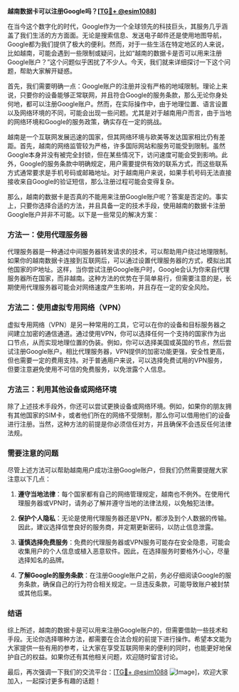 **越南数据卡可以注册Google吗？[[TG💪+ @esim1088](https://t.me/s/esim1088)]**

在当今这个数字化的时代，Google作为一个全球领先的科技巨头，其服务几乎涵盖了我们生活的方方面面。无论是搜索信息、发送电子邮件还是使用地图导航，Google都为我们提供了极大的便利。然而，对于一些生活在特定地区的人来说，比如越南，可能会遇到一些限制或疑问，比如“越南的数据卡是否可以用来注册Google账户？”这个问题似乎困扰了不少人。今天，我们就来详细探讨一下这个问题，帮助大家解开疑惑。

首先，我们需要明确一点：Google账户的注册并没有严格的地域限制。理论上来说，只要你的设备能够正常联网，并且符合Google的服务条款，那么无论你身处何地，都可以注册Google账户。然而，在实际操作中，由于地理位置、语言设置以及网络环境的不同，可能会出现一些问题。尤其是对于越南用户而言，由于当地的网络环境和Google的服务政策，确实存在一定的挑战。

越南是一个互联网发展迅速的国家，但其网络环境与欧美等发达国家相比仍有差距。首先，越南的网络监管较为严格，许多国际网站和服务可能受到限制。虽然Google本身并没有被完全封锁，但在某些情况下，访问速度可能会受到影响。此外，Google的服务条款中明确规定，用户需要提供有效的联系方式，而这些联系方式通常要求是手机号码或邮箱地址。对于越南用户来说，如果手机号码无法直接接收来自Google的验证短信，那么注册过程可能会变得复杂。

那么，越南的数据卡是否真的不能用来注册Google账户呢？答案是否定的。事实上，只要你选择合适的方法，并且具备一定的技术手段，使用越南的数据卡注册Google账户并非不可能。以下是一些常见的解决方案：

### 方法一：使用代理服务器

代理服务器是一种通过中间服务器转发请求的技术，可以帮助用户绕过地理限制。如果你的越南数据卡连接到互联网后，可以通过设置代理服务器的方式，模拟出其他国家的IP地址。这样，当你尝试注册Google账户时，Google会认为你来自代理服务器所在国家，而非越南。这种方法的优势在于简单易行，但需要注意的是，长期使用代理服务器可能会对网络速度产生影响，并且存在一定的安全风险。

### 方法二：使用虚拟专用网络（VPN）

虚拟专用网络（VPN）是另一种常用的工具，它可以在你的设备和目标服务器之间建立加密的通信通道。通过使用VPN，你可以选择任何一个支持的国家作为出口节点，从而实现地理位置的伪装。例如，你可以选择美国或英国的节点，然后尝试注册Google账户。相比代理服务器，VPN提供的加密功能更强，安全性更高，但也需要一定的费用支持。对于普通用户来说，可以选择免费试用的VPN服务，但要注意避免使用不可信的免费服务，以免泄露个人信息。

### 方法三：利用其他设备或网络环境

除了上述技术手段外，你还可以尝试更换设备或网络环境。例如，如果你的朋友拥有其他国家的SIM卡，或者他们所在的网络不受限制，那么你可以借用他们的设备进行注册。当然，这种方法的前提是你必须信任对方，并且确保不会违反任何法律法规。

### 需要注意的问题

尽管上述方法可以帮助越南用户成功注册Google账户，但我们仍然需要提醒大家注意以下几点：

1. **遵守当地法律**：每个国家都有自己的网络管理规定，越南也不例外。在使用代理服务器或VPN时，请务必了解并遵守当地的法律法规，以免触犯法律。
   
2. **保护个人隐私**：无论是使用代理服务器还是VPN，都涉及到个人数据的传输。因此，建议选择信誉良好的服务商，并定期更新密码，以防止信息泄露。

3. **谨慎选择免费服务**：免费的代理服务器或VPN服务可能存在安全隐患，可能会收集用户的个人信息或植入恶意软件。因此，在选择服务时要格外小心，尽量选择知名的品牌。

4. **了解Google的服务条款**：在注册Google账户之前，务必仔细阅读Google的服务条款，确保自己的行为符合相关规定。一旦违反条款，可能导致账户被封禁或其他后果。

### 结语

综上所述，越南的数据卡是可以用来注册Google账户的，但需要借助一些技术和手段。无论你选择哪种方法，都需要在合法合规的前提下进行操作。希望本文能为大家提供一些有用的参考，让大家在享受互联网带来的便利的同时，也能更好地保护自己的权益。如果你还有其他相关问题，欢迎随时留言讨论。

最后，再次强调一下我们的交流平台：[[TG💪+ @esim1088](https://t.me/s/esim1088) ![Image](https://i.postimg.cc/4NQfJmqS/Snipaste-2025-05-13-00-14-12.png)]，欢迎大家加入，一起探讨更多有趣的话题！
